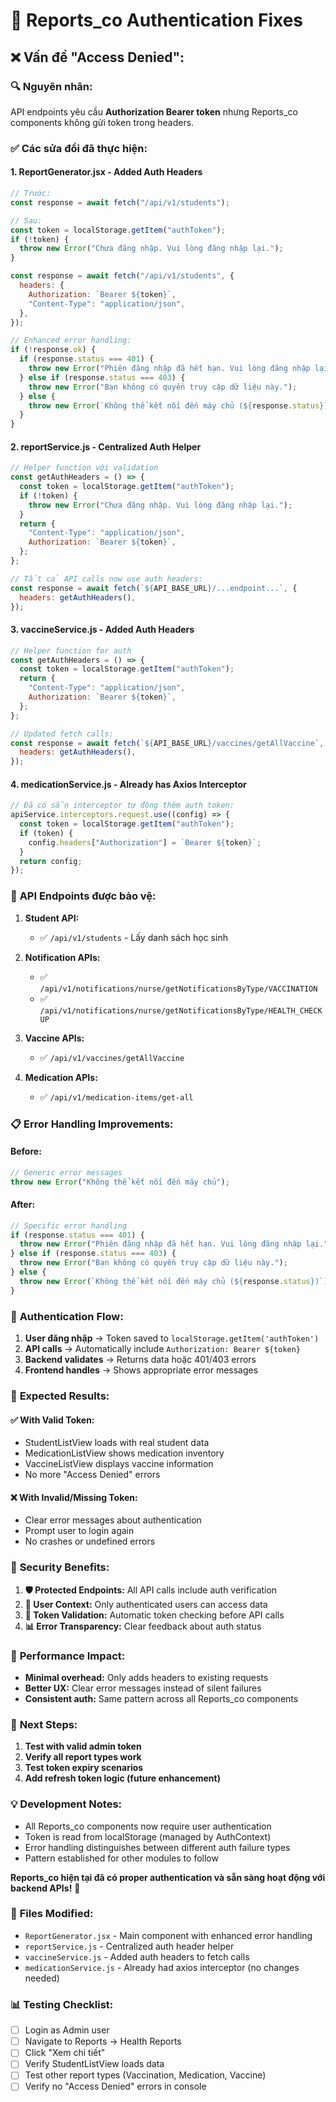 # 🔐 Reports_co Authentication Fixes

## ❌ **Vấn đề "Access Denied":**

### 🔍 **Nguyên nhân:**

API endpoints yêu cầu **Authorization Bearer token** nhưng Reports_co components không gửi token trong headers.

### ✅ **Các sửa đổi đã thực hiện:**

#### 1. **ReportGenerator.jsx** - Added Auth Headers

```javascript
// Trước:
const response = await fetch("/api/v1/students");

// Sau:
const token = localStorage.getItem("authToken");
if (!token) {
  throw new Error("Chưa đăng nhập. Vui lòng đăng nhập lại.");
}

const response = await fetch("/api/v1/students", {
  headers: {
    Authorization: `Bearer ${token}`,
    "Content-Type": "application/json",
  },
});

// Enhanced error handling:
if (!response.ok) {
  if (response.status === 401) {
    throw new Error("Phiên đăng nhập đã hết hạn. Vui lòng đăng nhập lại.");
  } else if (response.status === 403) {
    throw new Error("Bạn không có quyền truy cập dữ liệu này.");
  } else {
    throw new Error(`Không thể kết nối đến máy chủ (${response.status})`);
  }
}
```

#### 2. **reportService.js** - Centralized Auth Helper

```javascript
// Helper function với validation
const getAuthHeaders = () => {
  const token = localStorage.getItem("authToken");
  if (!token) {
    throw new Error("Chưa đăng nhập. Vui lòng đăng nhập lại.");
  }
  return {
    "Content-Type": "application/json",
    Authorization: `Bearer ${token}`,
  };
};

// Tất cả API calls now use auth headers:
const response = await fetch(`${API_BASE_URL}/...endpoint...`, {
  headers: getAuthHeaders(),
});
```

#### 3. **vaccineService.js** - Added Auth Headers

```javascript
// Helper function for auth
const getAuthHeaders = () => {
  const token = localStorage.getItem("authToken");
  return {
    "Content-Type": "application/json",
    Authorization: `Bearer ${token}`,
  };
};

// Updated fetch calls:
const response = await fetch(`${API_BASE_URL}/vaccines/getAllVaccine`, {
  headers: getAuthHeaders(),
});
```

#### 4. **medicationService.js** - Already has Axios Interceptor

```javascript
// Đã có sẵn interceptor tự động thêm auth token:
apiService.interceptors.request.use((config) => {
  const token = localStorage.getItem("authToken");
  if (token) {
    config.headers["Authorization"] = `Bearer ${token}`;
  }
  return config;
});
```

### 🔧 **API Endpoints được bảo vệ:**

1. **Student API:**

   - ✅ `/api/v1/students` - Lấy danh sách học sinh

2. **Notification APIs:**

   - ✅ `/api/v1/notifications/nurse/getNotificationsByType/VACCINATION`
   - ✅ `/api/v1/notifications/nurse/getNotificationsByType/HEALTH_CHECKUP`

3. **Vaccine APIs:**

   - ✅ `/api/v1/vaccines/getAllVaccine`

4. **Medication APIs:**
   - ✅ `/api/v1/medication-items/get-all`

### 📋 **Error Handling Improvements:**

#### **Before:**

```javascript
// Generic error messages
throw new Error("Không thể kết nối đến máy chủ");
```

#### **After:**

```javascript
// Specific error handling
if (response.status === 401) {
  throw new Error("Phiên đăng nhập đã hết hạn. Vui lòng đăng nhập lại.");
} else if (response.status === 403) {
  throw new Error("Bạn không có quyền truy cập dữ liệu này.");
} else {
  throw new Error(`Không thể kết nối đến máy chủ (${response.status})`);
}
```

### 🧪 **Authentication Flow:**

1. **User đăng nhập** → Token saved to `localStorage.getItem('authToken')`
2. **API calls** → Automatically include `Authorization: Bearer ${token}`
3. **Backend validates** → Returns data hoặc 401/403 errors
4. **Frontend handles** → Shows appropriate error messages

### 🎯 **Expected Results:**

#### ✅ **With Valid Token:**

- StudentListView loads with real student data
- MedicationListView shows medication inventory
- VaccineListView displays vaccine information
- No more "Access Denied" errors

#### ❌ **With Invalid/Missing Token:**

- Clear error messages about authentication
- Prompt user to login again
- No crashes or undefined errors

### 🔐 **Security Benefits:**

1. **🛡️ Protected Endpoints:** All API calls include auth verification
2. **👤 User Context:** Only authenticated users can access data
3. **🔄 Token Validation:** Automatic token checking before API calls
4. **📊 Error Transparency:** Clear feedback about auth status

### 🚀 **Performance Impact:**

- **Minimal overhead:** Only adds headers to existing requests
- **Better UX:** Clear error messages instead of silent failures
- **Consistent auth:** Same pattern across all Reports_co components

### 🔮 **Next Steps:**

1. **Test with valid admin token**
2. **Verify all report types work**
3. **Test token expiry scenarios**
4. **Add refresh token logic (future enhancement)**

### 💡 **Development Notes:**

- All Reports_co components now require user authentication
- Token is read from localStorage (managed by AuthContext)
- Error handling distinguishes between different auth failure types
- Pattern established for other modules to follow

**Reports_co hiện tại đã có proper authentication và sẵn sàng hoạt động với backend APIs!** 🎉

### 🔗 **Files Modified:**

- `ReportGenerator.jsx` - Main component with enhanced error handling
- `reportService.js` - Centralized auth header helper
- `vaccineService.js` - Added auth headers to fetch calls
- `medicationService.js` - Already had axios interceptor (no changes needed)

### 📊 **Testing Checklist:**

- [ ] Login as Admin user
- [ ] Navigate to Reports → Health Reports
- [ ] Click "Xem chi tiết"
- [ ] Verify StudentListView loads data
- [ ] Test other report types (Vaccination, Medication, Vaccine)
- [ ] Verify no "Access Denied" errors in console
